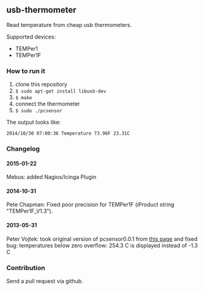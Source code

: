 ## usb-thermometer 

Read temperature from cheap usb thermometers.

Supported devices:
* TEMPer1
* TEMPer1F

### How to run it

1. clone this repository
2. `$ sudo apt-get install libusb-dev`
3. `$ make`
4. connect the thermometer
5. `$ sudo ./pcsensor`

The output looks like:

```
2014/10/30 07:00:36 Temperature 73.96F 23.31C
```

### Changelog

#### 2015-01-22

Mebus: added Nagios/Icinga Plugin

#### 2014-10-31

Pete Chapman: Fixed poor precision for TEMPer1F (iProduct string "TEMPer1F_V1.3").

#### 2013-05-31

Peter Vojtek: took original version of pcsensor0.0.1 from [this page](http://bailey.st/blog/2012/04/12/dirt-cheap-usb-temperature-sensor-with-python-sms-alerting-system/) and fixed bug: temperatures below zero overflow: 254.3 C is displayed instead of -1.3 C


### Contribution

Send a pull request via github.
